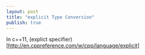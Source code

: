```yaml
---
layout: post
title: "explicit Type Conversion"
publish: true
---
```

In c++11,
(explict specifier)[http://en.cppreference.com/w/cpp/language/explicit]
